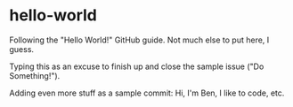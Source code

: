 # hello-world
Following the "Hello World!" GitHub guide. Not much else to put here, I guess.

Typing this as an excuse to finish up and close the sample issue ("Do Something!").

Adding even more stuff as a sample commit: Hi, I'm Ben, I like to code, etc.
